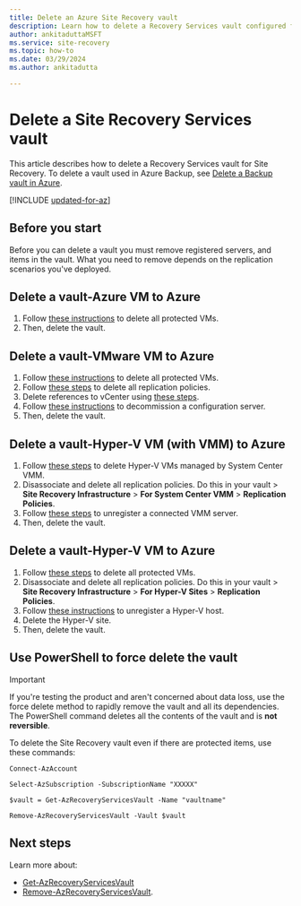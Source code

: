 ```yaml
---
title: Delete an Azure Site Recovery vault
description: Learn how to delete a Recovery Services vault configured for Azure Site Recovery
author: ankitaduttaMSFT
ms.service: site-recovery
ms.topic: how-to
ms.date: 03/29/2024
ms.author: ankitadutta 

---
```

# Delete a Site Recovery Services vault

This article describes how to delete a Recovery Services vault for Site Recovery. To delete a vault used in Azure Backup, see [Delete a Backup vault in Azure](../backup/backup-azure-delete-vault.md).

[!INCLUDE [updated-for-az](../../includes/updated-for-az.md)]


## Before you start

Before you can delete a vault you must remove registered servers, and items in the vault. What you need to remove depends on the replication scenarios you've deployed. 


## Delete a vault-Azure VM to Azure

1. Follow [these instructions](site-recovery-manage-registration-and-protection.md#disable-protection-for-a-azure-vm-azure-to-azure) to delete all protected VMs.
2. Then, delete the vault.

## Delete a vault-VMware VM to Azure

1. Follow [these instructions](site-recovery-manage-registration-and-protection.md#disable-protection-for-a-vmware-vm-or-physical-server-vmware-to-azure) to delete all protected VMs.
2. Follow [these steps](vmware-azure-set-up-replication.md#disassociate-or-delete-a-replication-policy) to delete all replication policies.
3. Delete references to vCenter using [these steps](vmware-azure-manage-vcenter.md#delete-a-vcenter-server).
4. Follow [these instructions](vmware-azure-manage-configuration-server.md#delete-or-unregister-a-configuration-server) to decommission a configuration server.
5. Then, delete the vault.


## Delete a vault-Hyper-V VM (with VMM) to Azure

1. Follow [these steps](site-recovery-manage-registration-and-protection.md#disable-protection-for-a-hyper-v-virtual-machine-replicating-to-azure-using-the-system-center-vmm-to-azure-scenario) to delete Hyper-V VMs managed by System Center VMM.
2. Disassociate and delete all replication policies. Do this in your vault > **Site Recovery Infrastructure** > **For System Center VMM** > **Replication Policies**.
3. Follow [these steps](site-recovery-manage-registration-and-protection.md#unregister-a-vmm-server) to unregister a connected VMM server.
4. Then, delete the vault.

## Delete a vault-Hyper-V VM to Azure

1. Follow [these steps](site-recovery-manage-registration-and-protection.md#disable-protection-for-a-hyper-v-virtual-machine-hyper-v-to-azure) to delete all protected VMs.
2. Disassociate  and delete all replication policies. Do this in  your vault > **Site Recovery Infrastructure** > **For Hyper-V Sites** > **Replication Policies**.
3. Follow [these instructions](site-recovery-manage-registration-and-protection.md#unregister-a-hyper-v-host-in-a-hyper-v-site) to unregister a Hyper-V host.
4. Delete the Hyper-V site.
5. Then, delete the vault.


## Use PowerShell to force delete the vault 

> [!Important]
> If you're testing the product and aren't concerned about data loss, use the force delete method to rapidly remove the vault and all its dependencies.
> The PowerShell command deletes all the contents of the vault and is **not reversible**.

To delete the Site Recovery vault even if there are protected items, use these commands:

```azurepowershell
Connect-AzAccount

Select-AzSubscription -SubscriptionName "XXXXX"

$vault = Get-AzRecoveryServicesVault -Name "vaultname"

Remove-AzRecoveryServicesVault -Vault $vault
```

## Next steps

Learn more about:

-  [Get-AzRecoveryServicesVault](/powershell/module/az.recoveryservices/get-azrecoveryservicesvault)
- [Remove-AzRecoveryServicesVault](/powershell/module/az.recoveryservices/remove-azrecoveryservicesvault).
